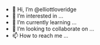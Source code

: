 - 👋 Hi, I’m @elliottloveridge
- 👀 I’m interested in ...
- 🌱 I’m currently learning ...
- 💞️ I’m looking to collaborate on ...
- 📫 How to reach me ...

<!---
elliottloveridge/elliottloveridge is a ✨ special ✨ repository because its `README.md` (this file) appears on your GitHub profile.
You can click the Preview link to take a look at your changes.
--->
